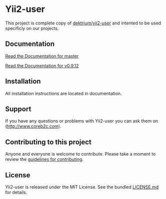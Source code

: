 # Yii2-user

This project is complete copy of [dektrium/yii2-user](https://github.com/dektrium/yii2-user) and intented to be used specificly on our projects.

## Documentation

[Read the Documentation for master](docs/README.md)

[Read the Documentation for v0.9.12](https://github.com/coreb2c/yii2-user/blob/0.9.12/docs/README.md)

## Installation

All installation instructions are located in documentation.

## Support

If you have any questions or problems with Yii2-user you can ask them on (http://www.coreb2c.com).

## Contributing to this project

Anyone and everyone is welcome to contribute. Please take a moment to
review the [guidelines for contributing](.github/CONTRIBUTING.md).

## License

Yii2-user is released under the MIT License. See the bundled [LICENSE.md](LICENSE.md)
for details.
